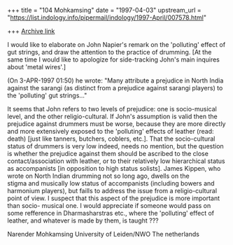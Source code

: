 +++
title = "104 Mohkamsing"
date = "1997-04-03"
upstream_url = "https://list.indology.info/pipermail/indology/1997-April/007578.html"

+++
[Archive link](https://list.indology.info/pipermail/indology/1997-April/007578.html)

I would like to elaborate on John Napier's remark on the 'polluting' effect of 
gut strings, and draw the attention to the practice of drumming. [At the same 
time I would like to apologize for side-tracking John's main inquires about 
'metal wires'.]

(On 3-APR-1997 01:50) he wrote:
"Many attribute a prejudice in North India 
against the sarangi (as distinct from a prejudice against sarangi players) 
to the 'polluting' gut strings..."

It seems that John refers to two levels of prejudice: one is socio-musical 
level, and the other religio-cultural.
If John's assumption is valid then the prejudice against drummers must be 
worse, because they are more directly and more extensively exposed to the 
'polluting' effects of leather (read: death) [just like tanners, butchers, 
coblers, etc.]. That the socio-cultural status of drummers is very low indeed, 
needs no mention, but the question is whether the prejudice against them should 
be ascribed to the close contact/association with leather, or to their 
relatively low hierarchical status as accompanists [in opposition to high 
status solists].
James Kippen, who wrote on North Indian drumming not so long ago, dwells on the  
stigma and musically low status of accompanists (including bowers and harmonium 
players), but faills to address the issue from a religio-cultural point of 
view. I suspect that this aspect of the prejudice is more important than socio-
musical one.
I would appreciate if someone would pass on some refference in Dharmasharstras 
etc., where the 'polluting' effect of leather, and whatever is made by them, is 
taught ???

Narender Mohkamsing
University of Leiden/NWO
The netherlands





